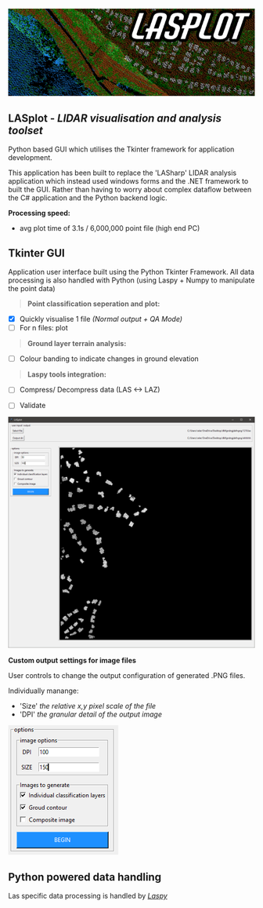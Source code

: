 ![app icon](https://github.com/samwlms/LASplot_GUI/blob/main/icon.png)
## LASplot - *LIDAR visualisation and analysis toolset*

Python based GUI which utilises the Tkinter framework for application development.

This application has been built to replace the 'LASharp' LIDAR analysis application which instead used windows forms and the .NET framework to built the GUI. Rather than having to worry about complex dataflow between the C# application and the Python backend logic.

**Processing speed:**
 - avg plot time of 3.1s / 6,000,000 point file (high end PC)

## Tkinter GUI

Application user interface built using the Python Tkinter Framework. 
All data processing is also handled with Python (using Laspy + Numpy to manipulate the point data)

>**Point classification seperation and plot:**
- [x] Quickly visualise 1 file *(Normal output + QA Mode)*
- [ ] For n files: plot

>**Ground layer terrain analysis:**
- [ ] Colour banding to indicate changes in ground elevation

>**Laspy tools integration:**
- [ ] Compress/ Decompress data (LAS <-> LAZ)
- [ ] Validate


![GUI image](https://github.com/samwlms/LASplot_GUI/blob/main/screenshot_plot.PNG)


**Custom output settings for image files**

User controls to change the output configuration of generated .PNG files.

Individually manange:
- 'Size' *the relative x,y pixel scale of the file*
- 'DPI' *the granular detail of the output image*


![controls image](https://github.com/samwlms/LASplot_GUI/blob/main/screenshot_settings.PNG)


## Python powered data handling

Las specific data processing is handled by *[Laspy](https://laspy.readthedocs.io/en/latest/)*